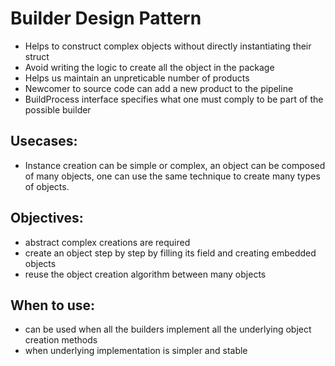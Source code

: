 # Builder Design Pattern
- Helps to construct complex objects without directly instantiating their struct
- Avoid writing the logic to create all the object in the package 
- Helps us maintain an unpreticable number of products
- Newcomer to source code can add a new product to the pipeline
- BuildProcess interface specifies what one must comply to be part of the possible builder

## Usecases:
- Instance creation can be simple or complex, an object can be composed of many objects, one can use the same technique to create many types of objects.

## Objectives:
- abstract complex creations are required
- create an object step by step by filling its field and creating embedded objects
- reuse the object creation algorithm between many objects

## When to use:
- can be used when all the builders implement all the underlying object creation methods
- when underlying implementation is simpler and stable

